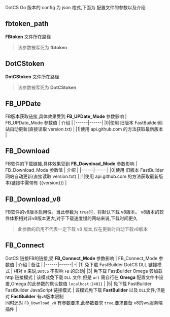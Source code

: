 DotCS Go 版本的 config 为 json 格式,下面为 配置文件的参数以及介绍

## fbtoken_path 
**FBtoken** 文件所在路径
> 该参数被写死为 **fbtoken**

## DotCStoken
**DotCStoken** 文件所在路径
> 该参数被写死为 **DotCStoken**

## FB_UPDate
FB版本获取链接,具体效果受到 **FB_UPDate_Mode** 参数影响
| FB_UPDate_Mode 参数值  | 介绍 |
|------|------|
|0|使用 旧版本 FastBuilder网站自动更新(直接读取 version.txt) |
|1|使用 api.github.com 的方法获取最新版本 |

## FB_Download
FB软件的下载链接,具体效果受到 **FB_Download_Mode** 参数影响
| FB_Download_Mode 参数值  | 介绍 |
|------|------|
|0|使用 旧版本 FastBuilder网站自动更新(直接读取 version.txt) |
|1|使用 api.github.com 的方法获取最新版本(链接中需带有 {{version}}) |

## FB_Download_v8 
FB软件的v8版本启用性。当此参数为 `true`时，将默认下载 v8版本。
v8版本的软件体积相对非v8版本更大,对于下载速度慢的网站来说,下载时间更久
> 此参数的启用不代表一定下载 v8 版本,仅在更新时自动下载v8版本
## FB_Connect
DotCS 链接FB的链接,受 **FB_Connect_Mode** 参数影响
| FB_Connect_Mode 参数值  | 介绍 | 备注 |
|------|------| -|
|1| 免下载 FastBuilder DotCS DLL 链接模式 | 相对 `0` 来说,`DotCS` 不影响 `FB` 的启动|
|3| 免下载 FastBuilder Omega 旁加载 http 链接模式 | 该模式免下载 `DLL` 文件,但是 `url` 需自行在 **Omega** 配置文件中设置,Omega 的此参数的默认数值 `localhost:24011` |
|5| 免下载 FastBuilder FastBuilder JavaScript 链接模式 | 该模式免下载 **FastBuilder** 以及 `DLL`文件,但是对 **FastBuilder** 有`v8`版本限制<br/>同时还对 `FB_Download_v8` 有参数要求,此参数要求 `true`,要求自备 v8的ws服务端插件 |
